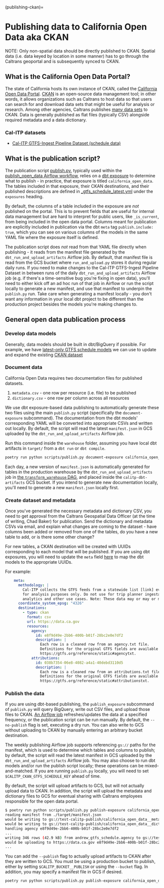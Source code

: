 (publishing-ckan)=

# Publishing data to California Open Data aka CKAN

NOTE: Only non-spatial data should be directly published to CKAN. Spatial data
(i.e. data keyed by location in some manner) has to go through the Caltrans
geoportal and is subsequently synced to CKAN.

## What is the California Open Data Portal?

The state of California hosts its own instance of CKAN, called the [California Open Data Portal](https://data.ca.gov/).
[CKAN](https://ckan.org/) is an open-source data management tool; in other words,
it allows organizations such as Caltrans to host data so that users can search
for and download data sets that might be useful for analysis or research. Among
other agencies, Caltrans publishes [many data sets](https://data.ca.gov/organization/caltrans) to CKAN.
Data is generally published as flat files (typically CSV) alongside required
metadata and a data dictionary.

### Cal-ITP datasets

- [Cal-ITP GTFS-Ingest Pipeline Dataset (schedule data)](https://data.ca.gov/dataset/cal-itp-gtfs-ingest-pipeline-dataset)

## What is the publication script?

The publication script [publish.py](https://github.com/cal-itp/data-infra/blob/main/warehouse/scripts/publish.py), typically used within the [publish_open_data Airflow workflow](https://o1d2fa0877cf3fb10p-tp.appspot.com/dags/publish_open_data/grid), relies on a [dbt exposure](https://docs.getdbt.com/docs/build/exposures) to determine what to publish - in practice, that exposure is titled `california_open_data`. The tables included in that exposure, their CKAN destinations, and their published descriptions are defined in [\_gtfs_schedule_latest.yml](https://github.com/cal-itp/data-infra/blob/main/warehouse/models/mart/gtfs_schedule_latest/_gtfs_schedule_latest.yml) under the `exposures` heading.

By default, the columns of a table included in the exposure are _not_ published on the portal. This is to prevent fields that are useful for internal data management but are hard to interpret for public users, like `_is_current`, from being included in the open data portal. Columns meant for publication are explicitly included in publication via the dbt `meta` tag `publish.include: true`, which you can see on various columns of the models in the same YAML file where the exposure itself is defined.

The publication script does _not_ read from that YAML file directly when publishing - it reads from the manifest file generated by the `dbt_run_and_upload_artifacts` Airflow job. By default, that manifest file is read from the GCS bucket where `run_and_upload.py` stores it during regular daily runs. If you need to make changes to the Cal-ITP GTFS-Ingest Pipeline Dataset in between runs of the daily `dbt_run_and_upload_artifacts` Airflow job (e.g. if there's a time-sensitive bug you're fixing in open data), you'll need to either kick off an ad hoc run of that job in Airflow or run the script locally to generate a new manifest, and use that manifest to underpin the `publish.py` run. Take care when generating a manifest locally - you don't want any information in your local dbt project to be different than the production project besides the models you're making changes to.

## General open data publication process

### Develop data models

Generally, data models should be built in dbt/BigQuery if possible. For example,
we have [latest-only GTFS schedule models](https://github.com/cal-itp/data-infra/tree/main/warehouse/models/mart/gtfs_schedule_latest)
we can use to update and expand the existing [CKAN dataset](https://data.ca.gov/dataset/cal-itp-gtfs-ingest-pipeline-dataset)

### Document data

California Open Data requires two documentation files for published datasets.

1. `metadata.csv` - one row per resource (i.e. file) to be published
1. `dictionary.csv` - one row per column across all resources

We use dbt exposure-based data publishing to automatically generate
these two files using the main `publish.py` script (specifically the `document-exposure`
subcommand). The documentation from the dbt models' corresponding YAML will be
converted into appropriate CSVs and written out locally. By default, the script will read the latest `manifest.json` in GCS uploaded by the `dbt_run_and_upload_artifacts` Airflow job.

Run this command inside the `warehouse` folder, assuming you have local dbt
artifacts in `target/` from a `dbt run` or `dbt compile`.

```bash
poetry run python scripts/publish.py document-exposure california_open_data
```

Each day, a new version of `manifest.json` is automatically generated for tables in the production warehouse by the `dbt_run_and_upload_artifacts` job in [the `transform_warehouse` DAG](https://o1d2fa0877cf3fb10p-tp.appspot.com/dags/transform_warehouse/grid), and placed inside the `calitp-dbt-artifacts` GCS bucket. If you intend to generate new documentation locally, you'll need to generate a new `manifest.json` locally first.

### Create dataset and metadata

Once you've generated the necessary metadata and dictionary CSV, you need to get
approval from the Caltrans Geospatial Data Officer (at the time of writing, Chad Baker) for publication. Send the dictionary and metadata CSVs via email, and explain what changes are coming to the dataset - have columns been added or removed from one of the tables, do you have a new table to add, or is there some other change?

For new tables, a CKAN destination will be created with UUIDs corresponding to each
model that will be published. If you are using dbt exposures, you will need to
update the `meta` field [here](https://github.com/cal-itp/data-infra/blob/main/warehouse/models/mart/gtfs_schedule_latest/_gtfs_schedule_latest.yml) to map the dbt models to the appropriate UUIDs.

For example:

```yaml
    meta:
      methodology: |
        Cal-ITP collects the GTFS feeds from a statewide list [link] every night and aggegrates it into a statewide table
        for analysis purposes only. Do not use for trip planner ingestation, rather is meant to be used for statewide
        analytics and other use cases. Note: These data may or may or may not have passed GTFS-Validation.
      coordinate_system_epsg: "4326"
      destinations:
        - type: ckan
          format: csv
          url: https://data.ca.gov
          resources:
            agency:
              id: e8f9d49e-2bb6-400b-b01f-28bc2e0e7df2
              description: |
                Each row is a cleaned row from an agency.txt file.
                Definitions for the original GTFS fields are available at:
                https://gtfs.org/reference/static#agencytxt.
            attributions:
              id: 038b7354-06e8-4082-a4a1-40debd3110d5
              description: |
                Each row is a cleaned row from an attributions.txt file.
                Definitions for the original GTFS fields are available at:
                https://gtfs.org/reference/static#attributionstxt.
```

### Publish the data

If you are using dbt-based publishing, the `publish_exposure` subcommand of `publish.py`
will query BigQuery, write out CSV files, and upload those files to CKAN.
[An Airflow job](https://o1d2fa0877cf3fb10p-tp.appspot.com/dags/publish_open_data/grid) refreshes/updates the data at a specified
frequency, or the publication script can be run manually. By default, the `--no-publish` flag is set, executing a dry run. You can also write to GCS without uploading to CKAN by manually entering an arbitrary bucket destination.

The weekly publishing Airflow job supports referencing `gs://` paths for the manifest, which is used to determine which tables and columns to publish; by default, the script will read the latest manifest in GCS uploaded by the `dbt_run_and_upload_artifacts` Airflow job.
You may also choose to run dbt models and/or run the publish script locally; these
operations can be mixed-and-matched. If you are running `publish.py` locally, you
will need to set `$CALITP_CKAN_GTFS_SCHEDULE_KEY` ahead of time.

By default, the script will upload artifacts to GCS, but will not actually
upload data to CKAN. In addition, the script will upload the metadata and dictionary
files to GCS for eventual sharing with Caltrans employees responsible for the open data portal.

```bash
$ poetry run python scripts/publish.py publish-exposure california_open_data --manifest ./target/manifest.json
reading manifest from ./target/manifest.json
would be writing to gs://test-calitp-publish/california_open_data__metadata/dt=2022-08-30/ts=2022-08-30T20:46:00.474199Z/metadata.csv
would be writing to gs://test-calitp-publish/california_open_data__dictionary/dt=2022-08-30/ts=2022-08-30T20:46:00.474199Z/dictionary.csv
handling agency e8f9d49e-2bb6-400b-b01f-28bc2e0e7df2
...
writing 346 rows (42.9 kB) from andrew_gtfs_schedule.agency to gs://test-calitp-publish/california_open_data__agency/dt=2022-08-30/ts=2022-08-30T20:46:00.474199Z/agency.csv
would be uploading to https://data.ca.gov e8f9d49e-2bb6-400b-b01f-28bc2e0e7df2 if --publish
...
```

You can add the `--publish` flag to actually upload artifacts to CKAN after they
are written to GCS. You must be using a production bucket to publish, either
by setting `$CALITP_BUCKET__PUBLISH` or using the `--bucket` flag. In addition,
you may specify a manifest file in GCS if desired.

```bash
poetry run python scripts/publish.py publish-exposure california_open_data --bucket gs://calitp-publish --manifest gs://calitp-dbt-artifacts/latest/manifest.json --publish
```
